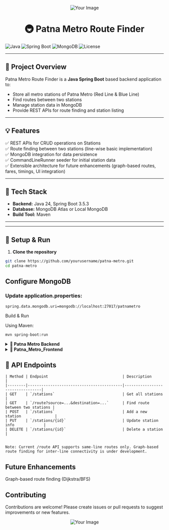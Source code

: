 <p align="center">
  <img src="https://github.com/user-attachments/assets/48e4e3fd-ac1e-4a05-8da4-8e2e13262eb7" alt="Your Image" />
</p>
<h1 align="center">🚇 Patna Metro Route Finder</h1>

<!-- 
![Uploadin<?xml version="1.0"?>
<svg width="600" height="76.6" xmlns="http://www.w3.org/2000/svg" xmlns:svg="http://www.w3.org/2000/svg" enable-background="new 0 0 600 76.6" version="1.1" xml:space="preserve">
 <style type="text/css">.st0{fill:none;stroke:#E7E6DD;stroke-miterlimit:10;}
.st1{fill:none;stroke:#E7E6DD;stroke-width:0.93;stroke-miterlimit:10;}
.st2{fill:#D40000;}  /* Only changed this to red */
.st3{fill:#D40000;}  /* Only changed this to red */
.st4{fill:#FFFFFF;}
.st5{fill:#D40000;}  /* Only changed this to red */
.st6{fill:none;stroke:#CFD64D;stroke-width:1.8074;stroke-miterlimit:10;}
.st7{fill:none;stroke:#092E8C;stroke-width:0.794;stroke-miterlimit:10;}
.st8{fill:#E7E6DD;}

#english{ 
  opacity:0;
  -webkit-animation:linear infinite;
  -webkit-animation-name: hideEnglish;
  -webkit-animation-duration: 15s;
  -webkit-animation-delay: 15s;
}
#hindi{ 
  opacity:0;
  -webkit-animation:linear infinite;
  -webkit-animation-name: hideHindi;
  -webkit-animation-duration: 15s;
}
#english-first{ 
  opacity:0;
  -webkit-animation:linear;
  -webkit-animation-name: hideEnglish1;
  -webkit-animation-duration: 15s;
  -webkit-animation-iteration-count: 1;
}
#train_1_{
  transform: translateX(-100%);
  -webkit-animation:linear infinite;
  -webkit-animation-name: run;
  -webkit-animation-duration: 15s;
}     
@keyframes run {
  0% { transform: translateX(-100%); }
  30% { transform: translateX(100%); }
  55% { transform: translateX(100%); }
  85% { transform: translateX(-100%);}
  100% { transform: translateX(-100%); }
}
@keyframes hideHindi {
  0% { opacity: 0;}
  15% { opacity: 0; }
  16% { opacity: 1; }
  70% { opacity: 1;}
  71% { opacity: 0; }
  100% { opacity: 0; }
}
@keyframes hideEnglish1 {
  0% { opacity: 0;}
  14.7% { opacity: 0; }
  15.1% { opacity: 0; }
  70% { opacity: 0;}
  71% { opacity: 1; }
  100% { opacity: 1; }
}
@keyframes hideEnglish {
  0% { opacity: 1;}
  14.7% { opacity: 1; }
  15.1% { opacity: 0; }
  70% { opacity: 0;}
  71% { opacity: 1; }
  100% { opacity: 1; }
}</style>
 <g class="layer">
  <title>Layer 1</title>
  <g id="bridge">
   <g id="bridge_1_">
    <line class="st0" id="svg_1" x1="0" x2="600" y1="26.6" y2="26.6"/>
    <line class="st1" id="svg_2" x1="16" x2="584" y1="39.1" y2="39.1"/>
    <line class="st1" id="svg_3" x1="35.5" x2="35.5" y1="38.6" y2="76.6"/>
    <line class="st1" id="svg_4" x1="49.5" x2="49.5" y1="38.6" y2="76.6"/>
    <line class="st1" id="svg_5" x1="138.1" x2="138.1" y1="38.6" y2="76.6"/>
    <line class="st1" id="svg_6" x1="152.1" x2="152.1" y1="38.6" y2="76.6"/>
    <line class="st1" id="svg_7" x1="240.7" x2="240.7" y1="38.6" y2="76.6"/>
    <line class="st1" id="svg_8" x1="254.7" x2="254.7" y1="38.6" y2="76.6"/>
    <line class="st1" id="svg_9" x1="343.3" x2="343.3" y1="38.6" y2="76.6"/>
    <line class="st1" id="svg_10" x1="357.3" x2="357.3" y1="38.6" y2="76.6"/>
    <line class="st1" id="svg_11" x1="445.9" x2="445.9" y1="38.6" y2="76.6"/>
    <line class="st1" id="svg_12" x1="459.9" x2="459.9" y1="38.6" y2="76.6"/>
    <line class="st1" id="svg_13" x1="548.5" x2="548.5" y1="38.6" y2="76.6"/>
    <line class="st1" id="svg_14" x1="562.5" x2="562.5" y1="38.6" y2="76.6"/>
   </g>
  </g>
  <g id="english">
   <!-- English text (shown when going left) -->
   <!--
   <text fill="#D40000" font-family="Arial" font-size="14" id="english-text" text-anchor="middle" x="300" y="20">Patna Metro</text>
  </g>
  <g id="hindi">
   <!-- Hindi text (shown when going right) -->
   <!--
   <text fill="#D40000" font-family="Arial" font-size="14" id="hindi-text" text-anchor="middle" x="300" y="20">पटना मेट्रो</text>
  </g>
  <g id="train_1_">
   <path class="st3" d="m175.1,26.4l-82.3,0c0.1,-12.3 10.2,-22.2 22.6,-22.1l0,0l59.8,0" id="svg_122"/>
   <path class="st4" d="m128.3,8.6" id="svg_123"/>
   <rect class="st5" height="22.1" id="svg_124" width="1.4" x="175.1" y="4.3"/>
   <rect class="st5" height="22.1" id="svg_125" width="1.4" x="258" y="4.3"/>
   <rect class="st5" height="22.1" id="svg_126" width="1.4" x="340.8" y="4.3"/>
   <rect class="st5" height="22.1" id="svg_127" width="1.4" x="423.5" y="4.3"/>
   <g id="svg_128">
    <line class="st6" id="svg_129" x1="112.2" x2="120.4" y1="25.6" y2="25.6"/>
    <line class="st6" id="svg_130" x1="136.3" x2="163.8" y1="25.6" y2="25.6"/>
    <rect class="st4" height="4.5" id="svg_131" width="27.6" x="136.2" y="18.9"/>
    <path class="st5" d="m133.4,26.4l-10.2,0l0,-15.2c-0.1,-1.3 0.8,-2.4 2.1,-2.6l6.2,0c1.3,0.1 2.2,1.3 2.1,2.6l0,0l-0.2,15.2z" id="svg_132"/>
    <line class="st7" id="svg_133" x1="128.3" x2="128.3" y1="8.8" y2="26.4"/>
    <path class="st5" d="m141.9,9.8l15.9,0c2.1,0 3.8,1.7 3.8,3.8l0,0.3c0,2.1 -1.7,3.8 -3.8,3.8l-15.9,0c-2.1,0 -3.8,-1.7 -3.8,-3.8l0,-0.3c0,-2.1 1.7,-3.8 3.8,-3.8z" id="svg_134"/>
    <line class="st6" id="svg_135" x1="114" x2="174.9" y1="5.2" y2="5.2"/>
    <path class="st5" d="m104.2,15.6c2.1,0 3.8,-1.7 3.8,-3.8l0,0l0,-0.3c0,-2.1 -1.7,-3.8 -3.8,-3.8l0,0l-0.6,0c-3.1,2 -5.9,4.7 -7.6,7.9l8.2,0z" id="svg_136"/>
   </g>
   <path class="st8" d="m130.5,0l16.7,0c2.4,0 4.3,1.9 4.3,4.3l0,0l-25.3,0c0,-2.3 1.9,-4.3 4.3,-4.3z" id="svg_137"/>
   <path class="st8" d="m450.3,0l16.7,0c2.4,0 4.3,1.9 4.3,4.3l0,0l-25.3,0c0,-2.3 1.9,-4.3 4.3,-4.3z" id="svg_138"/>
   <rect class="st3" height="22.1" id="svg_139" width="81.5" x="176.5" y="4.3"/>
   <g id="svg_140">
    <line class="st6" id="svg_141" x1="179.7" x2="207.3" y1="25.6" y2="25.6"/>
    <line class="st6" id="svg_142" x1="223.1" x2="250.7" y1="25.6" y2="25.6"/>
    <path class="st5" d="m220.4,26.4l-10.2,0l0,-15.2c-0.1,-1.3 0.8,-2.4 2.1,-2.6l6.2,0c1.3,0.1 2.2,1.3 2.1,2.6l0,0l-0.2,15.2z" id="svg_143"/>
    <line class="st7" id="svg_144" x1="215.2" x2="215.2" y1="8.8" y2="26.4"/>
    <path class="st5" d="m185.6,9.8l15.9,0c2.1,0 3.8,1.7 3.8,3.8l0,0.3c0,2.1 -1.7,3.8 -3.8,3.8l-15.9,0c-2.1,0 -3.8,-1.7 -3.8,-3.8l0,-0.3c0.1,-2.1 1.7,-3.8 3.8,-3.8z" id="svg_145"/>
    <path class="st5" d="m228.9,9.8l15.9,0c2.1,0 3.8,1.7 3.8,3.8l0,0.3c0,2.1 -1.7,3.8 -3.8,3.8l-15.9,0c-2.1,0 -3.8,-1.7 -3.8,-3.8l0,-0.3c0,-2.1 1.7,-3.8 3.8,-3.8z" id="svg_146"/>
    <line class="st6" id="svg_147" x1="176.5" x2="257.9" y1="5.2" y2="5.2"/>
    <rect class="st4" height="4.5" id="svg_148" width="27.6" x="179.7" y="18.8"/>
    <rect class="st4" height="4.5" id="svg_149" width="27.6" x="223.1" y="18.8"/>
    <path class="st8" d="m207.9,0l16.7,0c2.4,0 4.3,1.9 4.3,4.3l-25.3,0c-0.1,-2.4 1.9,-4.3 4.3,-4.3z" id="svg_150"/>
   </g>
   <rect class="st3" height="22.1" id="svg_151" width="81.5" x="259.3" y="4.3"/>
   <g id="svg_152">
    <line class="st6" id="svg_153" x1="262.5" x2="290.1" y1="25.6" y2="25.6"/>
    <line class="st6" id="svg_154" x1="306" x2="333.6" y1="25.6" y2="25.6"/>
    <path class="st5" d="m303.3,26.4l-10.3,0l0,-15.2c-0.1,-1.3 0.8,-2.4 2.1,-2.6l6.2,0c1.3,0.1 2.2,1.3 2.1,2.6l0,0l-0.1,15.2z" id="svg_155"/>
    <line class="st7" id="svg_156" x1="298" x2="298" y1="8.8" y2="26.4"/>
    <path class="st5" d="m268.5,9.8l15.9,0c2.1,0 3.8,1.7 3.8,3.8l0,0.3c0,2.1 -1.7,3.8 -3.8,3.8l-15.9,0c-2.1,0 -3.8,-1.7 -3.8,-3.8l0,-0.3c0,-2.1 1.7,-3.8 3.8,-3.8z" id="svg_157"/>
    <path class="st5" d="m311.7,9.8l15.9,0c2.1,0 3.8,1.7 3.8,3.8l0,0.3c0,2.1 -1.7,3.8 -3.8,3.8l-15.9,0c-2.1,0 -3.8,-1.7 -3.8,-3.8l0,-0.3c0.1,-2.1 1.7,-3.8 3.8,-3.8z" id="svg_158"/>
    <line class="st6" id="svg_159" x1="259.4" x2="340.8" y1="5.2" y2="5.2"/>
    <rect class="st4" height="4.5" id="svg_160" width="27.6" x="262.5" y="18.8"/>
    <rect class="st4" height="4.5" id="svg_161" width="27.6" x="306" y="18.8"/>
    <path class="st8" d="m290.7,0l16.7,0c2.4,0 4.3,1.9 4.3,4.3l-25.3,0c-0.1,-2.4 1.9,-4.3 4.3,-4.3z" id="svg_162"/>
   </g>
   <rect class="st3" height="22.1" id="svg_163" width="81.5" x="342" y="4.3"/>
   <g id="svg_164">
    <line class="st6" id="svg_165" x1="345.2" x2="372.8" y1="25.6" y2="25.6"/>
    <line class="st6" id="svg_166" x1="388.7" x2="416.3" y1="25.6" y2="25.6"/>
    <path class="st5" d="m386,26.4l-10.2,0l0,-15.2c-0.1,-1.3 0.8,-2.4 2.1,-2.6l6.2,0c1.3,0.1 2.2,1.3 2.1,2.6l0,0l-0.2,15.2z" id="svg_167"/>
    <line class="st7" id="svg_168" x1="380.7" x2="380.7" y1="8.8" y2="26.4"/>
    <path class="st5" d="m351.2,9.8l15.8,0c2.1,0 3.8,1.7 3.8,3.8l0,0.3c0,2.1 -1.7,3.8 -3.8,3.8l-15.9,0c-2.1,0 -3.8,-1.7 -3.8,-3.8l0,-0.3c0.1,-2.1 1.8,-3.8 3.9,-3.8z" id="svg_169"/>
    <path class="st5" d="m394.4,9.8l15.9,0c2.1,0 3.8,1.7 3.8,3.8l0,0.3c0,2.1 -1.7,3.8 -3.8,3.8l-15.9,0c-2.1,0 -3.8,-1.7 -3.8,-3.8l0,-0.3c0.1,-2.1 1.7,-3.8 3.8,-3.8z" id="svg_170"/>
    <line class="st6" id="svg_171" x1="342.1" x2="423.5" y1="5.2" y2="5.2"/>
    <rect class="st4" height="4.5" id="svg_172" width="27.6" x="345.2" y="18.8"/>
    <rect class="st4" height="4.5" id="svg_173" width="27.6" x="388.7" y="18.8"/>
    <path class="st8" d="m373.4,0l16.7,0c2.4,0 4.3,1.9 4.3,4.3l-25.3,0c-0.1,-2.4 1.9,-4.3 4.3,-4.3z" id="svg_174"/>
   </g>
   <path class="st3" d="m424.9,4.3l59.8,0l0,0c12.3,-0.1 22.5,9.8 22.6,22.1l-82.3,0" id="svg_175"/>
   <g id="svg_176">
    <line class="st6" id="svg_177" x1="479.6" x2="487.8" y1="25.6" y2="25.6"/>
    <line class="st6" id="svg_178" x1="436.2" x2="463.7" y1="25.6" y2="25.6"/>
    <rect class="st4" height="4.5" id="svg_179" width="27.6" x="436.3" y="18.9"/>
    <path class="st5" d="m466.5,11.2l0,0c-0.1,-1.4 0.8,-2.5 2.1,-2.6l6.2,0c1.3,0.2 2.2,1.4 2.1,2.6l0,15.3l-10.2,0l-0.2,-15.3z" id="svg_180"/>
    <line class="st7" id="svg_181" x1="471.7" x2="471.7" y1="26.4" y2="8.8"/>
    <path class="st5" d="m461.9,13.6l0,0.3c0,2.1 -1.7,3.8 -3.8,3.8l-15.9,0c-2.1,0 -3.8,-1.7 -3.8,-3.8l0,-0.3c0,-2.1 1.7,-3.8 3.8,-3.8l15.9,0c2.1,0 3.8,1.7 3.8,3.8z" id="svg_182"/>
    <line class="st6" id="svg_183" x1="425.1" x2="486" y1="5.2" y2="5.2"/>
    <path class="st5" d="m504.1,15.7c-1.8,-3.2 -4.5,-6 -7.6,-7.9l-0.6,0l0,0c-2.1,0 -3.8,1.7 -3.8,3.8l0,0.3l0,0c0,2.1 1.7,3.8 3.8,3.8l8.2,0z" id="svg_184"/>
   </g>
  </g>
 </g>
</svg>g Metro.svg…]()
-->

![Java](https://img.shields.io/badge/Java-17%2B-blue.svg)
![Spring Boot](https://img.shields.io/badge/Spring%20Boot-3.5.3-brightgreen.svg)
![MongoDB](https://img.shields.io/badge/MongoDB-%2324292e.svg?logo=mongodb&logoColor=white)
![License](https://img.shields.io/badge/License-MIT-green.svg)

---

## 📌 **Project Overview**

Patna Metro Route Finder is a **Java Spring Boot** based backend application to:

- Store all metro stations of Patna Metro (Red Line & Blue Line)
- Find routes between two stations
- Manage station data in MongoDB
- Provide REST APIs for route finding and station listing

---

## 💡 **Features**

✅ REST APIs for CRUD operations on Stations  
✅ Route finding between two stations (line-wise basic implementation)  
✅ MongoDB integration for data persistence  
✅ CommandLineRunner seeder for initial station data  
✅ Extensible architecture for future enhancements (graph-based routes, fares, timings, UI integration)

---

## 🚀 **Tech Stack**

- **Backend:** Java 24, Spring Boot 3.5.3
- **Database:** MongoDB Atlas or Local MongoDB
- **Build Tool:** Maven

---

---

## 🔧 **Setup & Run**
1. **Clone the repository**
```bash
git clone https://github.com/yourusername/patna-metro.git
cd patna-metro
```

## **Configure MongoDB**

### Update application.properties:
```
spring.data.mongodb.uri=mongodb://localhost:27017/patnametro
```

Build & Run

Using Maven:
```
mvn spring-boot:run
```

<details> <summary><strong>📁 Patna Metro Backend</strong></summary>
  
  ```
📦 patna-metro
 ┣ 📂 .idea
 ┣ 📂 .mvn
 ┣ 📂 src
 ┃ ┗ 📂 main
 ┃ ┃ ┣ 📂 java
 ┃ ┃ ┃ ┗ 📂 com.bihar.patna_metro
 ┃ ┃ ┃ ┃ ┣ 📂 config
 ┃ ┃ ┃ ┃ ┃ ┣ 📄 CorsConfig
 ┃ ┃ ┃ ┃ ┃ ┣ 📄 MongoConfig
 ┃ ┃ ┃ ┃ ┃ ┗ 📄 SwaggerConfig.java
 ┃ ┃ ┃ ┃ ┣ 📂 controller
 ┃ ┃ ┃ ┃ ┃ ┣ 📄 EstimatedTimeController
 ┃ ┃ ┃ ┃ ┃ ┣ 📄 FareController
 ┃ ┃ ┃ ┃ ┃ ┣ 📄 RouteController
 ┃ ┃ ┃ ┃ ┃ ┗ 📄 StationController
 ┃ ┃ ┃ ┃ ┣ 📂 exception
 ┃ ┃ ┃ ┃ ┃ ┣ 📄 GlobalExceptionHandler
 ┃ ┃ ┃ ┃ ┃ ┗ ⚠️ ResourceNotFoundException
 ┃ ┃ ┃ ┃ ┣ 📂 model
 ┃ ┃ ┃ ┃ ┃ ┣ 📄 Route
 ┃ ┃ ┃ ┃ ┃ ┗ 📄 Station
 ┃ ┃ ┃ ┃ ┣ 📂 repository
 ┃ ┃ ┃ ┃ ┃ ┣ 📄 RouteRepository
 ┃ ┃ ┃ ┃ ┃ ┗ 📄 StationRepository
 ┃ ┃ ┃ ┃ ┣ 📂 seeder
 ┃ ┃ ┃ ┃ ┃ ┗ 📄 DataSeeder
 ┃ ┃ ┃ ┃ ┣ 📂 service
 ┃ ┃ ┃ ┃ ┃ ┣ 📄 EstimatedTimeService
 ┃ ┃ ┃ ┃ ┃ ┣ 📄 FareService
 ┃ ┃ ┃ ┃ ┃ ┣ 📄 RouteFinderService
 ┃ ┃ ┃ ┃ ┃ ┣ 📄 RouteService
 ┃ ┃ ┃ ┃ ┃ ┗ 📄 StationService
 ┃ ┃ ┃ ┃ ┗ 📄 PatnaMetroApplication
 ┃ ┃ ┗ 📂 resources
 ┃ ┃ ┃ ┣ 📂 static
 ┃ ┃ ┃ ┣ 📂 templates
 ┃ ┃ ┃ ┗ 📄 application.properties
 ┃ ┗ 📂 test
 ┃ ┃ ┗ 📂 java
 ┃ ┃ ┃ ┗ 📂 com.bihar.patna_metro
 ┃ ┃ ┃ ┃ ┣ 📂 controller
 ┃ ┃ ┃ ┃ ┣ 📂 seeder
 ┃ ┃ ┃ ┃ ┗ 📄 PatnaMetroApplicationTests
  
  ```
</details>

<details> <summary><strong>📁 Patna_Metro_Frontend</strong></summary>
  
```
📦 Patna_Metro_Frontend
 ┣ 📂 node_modules
 ┣ 📂 public
 ┣ 📂 src
 ┃ ┣ 📂 assets
 ┃ ┣ 📂 components
 ┃ ┃ ┣ 📂 bot
 ┃ ┃ ┃ ┣ 📄 Bot.jsx
 ┃ ┃ ┃ ┗ 📄 botService.js
 ┃ ┃ ┣ 📂 Journey
 ┃ ┃ ┃ ┣ 📄 JourneySummary.jsx
 ┃ ┃ ┃ ┣ 📄 RouteForm.jsx
 ┃ ┃ ┃ ┗ 📄 RouteStations.jsx
 ┃ ┃ ┣ 📂 metro
 ┃ ┃ ┃ ┣ 📄 InterchangeIcon.jsx
 ┃ ┃ ┃ ┗ 📄 LineBadge.jsx
 ┃ ┃ ┗ 📂 ui
 ┃ ┃ ┃ ┣ 📄 Button.jsx
 ┃ ┃ ┃ ┣ 📄 DisclaimerPopup.jsx
 ┃ ┃ ┃ ┣ 📄 Footer.jsx
 ┃ ┃ ┃ ┣ 📄 Hero.jsx
 ┃ ┃ ┃ ┣ 📄 LanguageSelect.jsx
 ┃ ┃ ┃ ┣ 📄 MetroMapModal.jsx
 ┃ ┃ ┃ ┣ 📄 MetroTimeline.jsx
 ┃ ┃ ┃ ┣ 📄 Navbar.jsx
 ┃ ┃ ┃ ┣ 📄 RouteFinder.jsx
 ┃ ┃ ┃ ┣ 📄 StationCard.jsx
 ┃ ┃ ┃ ┗ 📄 StationTrack.jsx
 ┃ ┣ 📂 locales
 ┃ ┃ ┣ 📄 en.json
 ┃ ┃ ┗ 📄 hi.json
 ┃ ┣ 📂 pages
 ┃ ┃ ┣ 📂 legal
 ┃ ┃ ┃ ┣ 📄 PrivacyPolicy.jsx
 ┃ ┃ ┃ ┣ 📄 Sitemap.jsx
 ┃ ┃ ┃ ┗ 📄 TermsOfService.jsx
 ┃ ┃ ┣ 📄 About.jsx
 ┃ ┃ ┣ 📄 FareInfo.jsx
 ┃ ┃ ┣ 📄 Home.jsx
 ┃ ┃ ┣ 📄 MapPage.jsx
 ┃ ┃ ┗ 📄 NotFound.jsx
 ┃ ┣ 📂 services
 ┃ ┃ ┗ 📄 api.js
 ┃ ┣ 📂 utils
 ┃ ┃ ┣ 📄 metroData.js
 ┃ ┃ ┗ 📄 Stations.json
 ┃ ┣ 📄 App.css
 ┃ ┣ 📄 App.jsx
 ┃ ┣ 📄 i18n.js
 ┃ ┣ 📄 index.css
 ┃ ┣ 📄 main.jsx
 ┣ 📄 .gitignore
 ┣ 📄 eslint.config.js
 ┣ 📄 index.html
 ┣ 📄 package-lock.json
 ┣ 📄 package.json
 ┣ 📄 postcss.config.js
 ┣ 📄 README.md
 ┣ 📄 tailwind.config.js
 ┗ 📄 vite.config.js
```

</details>


## 📡 **API Endpoints**
```
| Method | Endpoint                                 | Description                     |
|--------|------------------------------------------|---------------------------------|
| GET    | `/stations`                              | Get all stations                |
| GET    | `/route?source=...&destination=...`      | Find route between two stations |
| POST   | `/stations`                              | Add a new station               |
| PUT    | `/stations/{id}`                         | Update station info             |
| DELETE | `/stations/{id}`                         | Delete a station                |


Note: Current /route API supports same-line routes only. Graph-based route finding for inter-line connectivity is under development.
```
## Future Enhancements
 Graph-based route finding (Dijkstra/BFS)

## Contributing
Contributions are welcome! Please create issues or pull requests to suggest improvements or new features.
<p align="center">
  <img src="https://github.com/user-attachments/assets/48e4e3fd-ac1e-4a05-8da4-8e2e13262eb7" alt="Your Image" />
</p>





